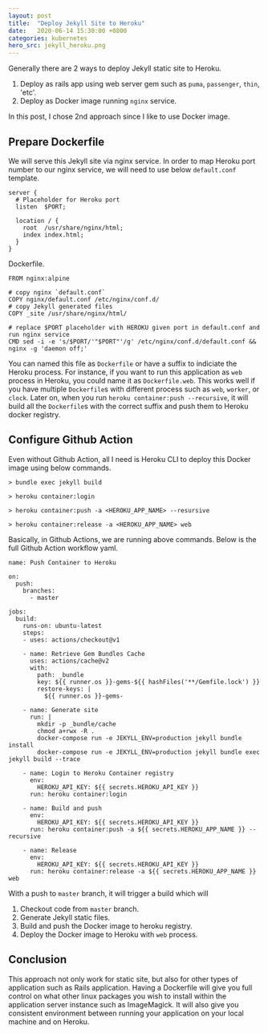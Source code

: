 ```yaml
---
layout: post
title:  "Deploy Jekyll Site to Heroku"
date:   2020-06-14 15:30:00 +0800
categories: kubernetes
hero_src: jekyll_heroku.png 
---
```


Generally there are 2 ways to deploy Jekyll static site to Heroku.
1. Deploy as rails app using web server gem such as `puma`, `passenger`, `thin`, 'etc'.
2. Deploy as Docker image running `nginx` service.

In this post, I chose 2nd approach since I like to use Docker image.

## Prepare Dockerfile

We will serve this Jekyll site via nginx service. In order to map Heroku port
number to our nginx service, we will need to use below `default.conf` template.

```
server {
  # Placeholder for Heroku port
  listen  $PORT;

  location / {
    root  /usr/share/nginx/html;
    index index.html;
  }
}
```

Dockerfile.

```
FROM nginx:alpine

# copy nginx `default.conf`
COPY nginx/default.conf /etc/nginx/conf.d/
# copy Jekyll generated files
COPY _site /usr/share/nginx/html/

# replace $PORT placeholder with HEROKU given port in default.conf and run nginx service
CMD sed -i -e 's/$PORT/'"$PORT"'/g' /etc/nginx/conf.d/default.conf && nginx -g 'daemon off;'
```

You can named this file as `Dockerfile` or have a suffix to indiciate the
Heroku process. For instance, if you want to run this application as `web`
process in Heroku, you could name it as `Dockerfile.web`. This works well if
you have multiple `Dockerfile`s with different process such as `web`, `worker`, or
`clock`. Later on, when you run `heroku container:push --recursive`, it will
build all the `Dockerfile`s with the correct suffix and push them to Heroku docker
registry.

## Configure Github Action

Even without Github Action, all I need is Heroku CLI to deploy this Docker
image using below commands.

```
> bundle exec jekyll build

> heroku container:login

> heroku container:push -a <HEROKU_APP_NAME> --resursive

> heroku container:release -a <HEROKU_APP_NAME> web
```

Basically, in Github Actions, we are running above commands. Below is the full
Github Action workflow yaml.

```
name: Push Container to Heroku

on:
  push:
    branches:
      - master

jobs:
  build:
    runs-on: ubuntu-latest
    steps:
    - uses: actions/checkout@v1

    - name: Retrieve Gem Bundles Cache
      uses: actions/cache@v2
      with:
        path: _bundle
        key: ${{ runner.os }}-gems-${{ hashFiles('**/Gemfile.lock') }}
        restore-keys: |
          ${{ runner.os }}-gems-

    - name: Generate site
      run: |
        mkdir -p _bundle/cache
        chmod a+rwx -R .
        docker-compose run -e JEKYLL_ENV=production jekyll bundle install
        docker-compose run -e JEKYLL_ENV=production jekyll bundle exec jekyll build --trace

    - name: Login to Heroku Container registry
      env:
        HEROKU_API_KEY: ${{ secrets.HEROKU_API_KEY }}
      run: heroku container:login

    - name: Build and push
      env:
        HEROKU_API_KEY: ${{ secrets.HEROKU_API_KEY }}
      run: heroku container:push -a ${{ secrets.HEROKU_APP_NAME }} --recursive

    - name: Release
      env:
        HEROKU_API_KEY: ${{ secrets.HEROKU_API_KEY }}
      run: heroku container:release -a ${{ secrets.HEROKU_APP_NAME }} web
```

With a push to `master` branch, it will trigger a build which will
1. Checkout code from `master` branch.
2. Generate Jekyll static files.
3. Build and push the Docker image to heroku registry.
4. Deploy the Docker image to Heroku with `web` process.

## Conclusion

This approach not only work for static site, but also for other types
of application such as Rails application. Having a Dockerfile will give you
full control on what other linux packages you wish to install within the
application server instance such as ImageMagick. It will also give you
consistent environment between running your application on your local machine
and on Heroku.


